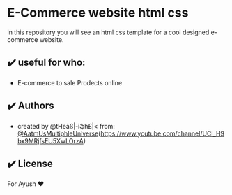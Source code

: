 # E-Commerce website html css

in this repository you will see an html css template for a cool designed e-commerce website.

## :heavy_check_mark: useful for who:

-   E-commerce  to sale Prodects online

## :heavy_check_mark: Authors

-   created by @tHeàß|-ìֆh£|< from: [@AatmUsMultiphleUniverse](https://www.instagram.com/mr.infinity_diff/)(https://www.youtube.com/channel/UCI_H9bx9MRjfsEU5XwLOrzA)

## :heavy_check_mark: License

For Ayush  :heart:
